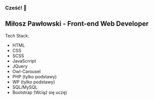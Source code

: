 ### Cześć! 👋

## Miłosz Pawłowski - Front-end Web Developer

Tech Stack:
- HTML
- CSS
- SCSS
- JavaScrript
- JQuery
- Owl-Carousel
- PHP (tylko podstawy)
- WP (tylko podstawy)
- SQL/MySQL
- Bootstrap (Wciąż się uczę)
